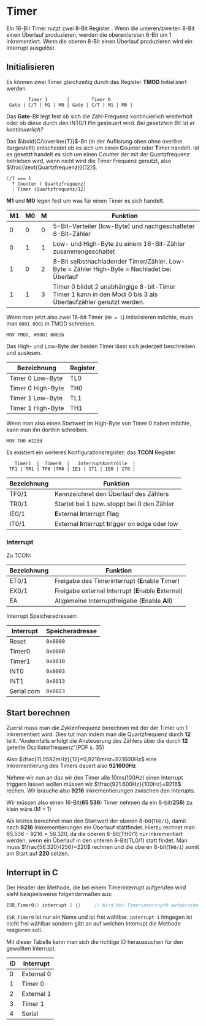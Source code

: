 # Timer

Ein 16-Bit Timer nutzt zwei 8-Bit Register . Wenn die unteren/zweiten 8-Bit einen Überlauf produzieren, werden die oberen/ersten 8-Bit um 1 inkrementiert. Wenn die oberen 8-Bit einen Überlauf produzieren wird ein Interrupt ausgelöst.

## Initialisieren

Es können zwei Timer gleichzeitig durch das Register **TMOD** Initialisiert werden.

```
        Timer 1       |        Timer 0 
 Gate | C/T | M1 | M0 | Gate | C/T | M1 | M0 |
```

Das **Gate**-Bit legt fest ob sich die Zähl-Frequenz kontinuierlich wiederholt oder ob diese durch den INT0/1 Pin gesteuert wird. *Bei gesetztem Bit ist er kontinuierlich?*

Das $\bold{C/\overline{T}}$-Bit (in der Auflistung oben ohne overline dargestellt) entscheidet ob es sich um einen **C**ounter oder **T**imer handelt. Ist es gesetzt handelt es sich um einen Counter der mit der Quartzfrequenz betrieben wird, wenn nicht wird die Timer Frequenz genutzt, also $\frac{\text{Quartzfrequenz}}{12}$.

```
C/T === 1 
  ? Counter ( Quartzfrequenz) 
  : Timer (Quartzfrequenz/12)
```

**M1** und **M0** legen fest um was für einen Timer es sich handelt.

| M1   | M0  | M  | Funktion                                                     |
| ---- | ---- | ----- | ------------------------------------------------------------ |
| 0    | 0    | 0   | 5-Bit-Verteiler (low-Byte) und nachgeschalteter 8-Bit-Zähler |
| 0    | 1    | 1   | Low- und High-Byte zu einem 16-Bit-Zähler zusammengeschaltet |
| 1    | 0    | 2   | 8-Bit selbstnachladender Timer/Zähler. Low-Byte = Zähler High-Byte = Nachladet bei Überlauf |
| 1    | 1    | 3   | Timer 0 bildet 2 unabhängige 8-bit-Timer<br>Timer 1 kann in den Modi 0 bis 3 als Überlaufzähler genutzt werden. |

Wenn man jetzt also zwei 16-bit Timer (`M0 = 1`) initialisieren möchte, muss man `0001 0001` in TMOD schreiben.

```assembly
MOV TMOD, #0001 0001b
```

Das High- und Low-Byte der beiden Timer lässt sich jederzeit beschreiben und auslesen.

| Bezeichnung       | Register |
| ----------------- | -------- |
| Timer 0 Low-Byte  | TL0      |
| Timer 0 High-Byte | TH0      |
| Timer 1 Low-Byte  | TL1      |
| Timer 1 High-Byte | TH1      |

Wenn man also einen Startwert im High-Byte von Timer 0 haben möchte, kann man ihn dorthin schreiben.

```assembly
MOV TH0 #220d
```

Es existiert ein weiteres Konfigurationsregister: das **TCON** Register

```
   Timer1  |  Timer0  |   Interruptkontrolle  |
 TF1 | TR1 | TF0 |TR0 | IE1 | IT1 | IE0 | IT0 |
```

| Bezeichnung | Funktion                                             |
| ----------- | ---------------------------------------------------- |
| TF0/1       | Kennzeichnet den Überlauf des Zählers                |
| TR0/1       | Startet bei 1 bzw. stoppt bei 0 den Zähler           |
| IE0/1       | **E**xternal **I**nterrupt Flag                      |
| IT0/1       | External **I**nterrupt  **t**rigger on edge oder low |

### Interrupt

Zu TCON:

| Bezeichnung | Funktion                                              |
| ----------- | ----------------------------------------------------- |
| ET0/1       | Freigabe des Timerinterrupt (**E**nable **T**imer)    |
| EX0/1       | Freigabe external Interrupt (**E**nable **E**xternal) |
| EA          | Allgemeine Interruptfreigabe (**E**nable **A**ll)     |

Interrupt Speicheradressen:

| Interrupt  | Speicheradresse |
| ---------- | --------------- |
| Reset      | `0x0000`        |
| Timer0     | `0x000B`        |
| Timer1     | `0x001B`        |
| INT0       | `0x0003`        |
| INT1       | `0x0013`        |
| Serial com | `0x0023`        |

## Start berechnen

Zuerst muss man die Zyklenfrequenz berechnen mit der der Timer um 1 inkrementiert wird. Dies tut man indem man die Quartzfrequenz durch **12** teilt. "Andernfalls erfolgt die Ansteuerung des Zählers über die durch **12** geteilte Oszillatorfrequenz"(PDF s. 35)

Also $\frac{11,0592mHz}{12}=0,9216mHz=921600Hz​$ eine Inkrementierung des Timers dauert also **921600Hz**

Nehme wir nun an das wir den Timer alle 10ms($100Hz$) einen Interrupt triggern lassen wollen müssen wir $\frac{921.600Hz}{100Hz}=9216$ rechen. Wir brauche also **9216** inkrementierungen zwischen den Interupts.

Wir müssen also einen 16-Bit(**65 536**) Timer nehmen da ein 8-bit(**256**) zu klein wäre.(M = 1)

Als letztes berechnet man den Startwert der oberen 8-bit(`TH0/1`), damit nach **9216** Inkrementierungen ein Überlauf stattfindet. Hierzu rechnet man $65.536-9216=56.320$, da die oberen 8-Bit(TH0/1) nur inkrementiert werden, wenn ein Überlauf in den unteren 8-Bit(TL0/1) statt findet. Man muss $\frac{56.320}{256}=220$ rechnen und die oberen 8-bit(`TH0/1`) somit am Start auf **220** setzen.

## Interrupt in C

Der Header der Methode, die bei einem Timerinterrupt aufgerufen wird sieht beispielsweise folgendermaßen aus:

```C
ISR_Timer0() interrupt 1 {}		// Wird bei Timerinterrupt0 aufgerufen
```

`ISR_Timer0` ist nur ein Name und ist frei wählbar. `interrupt 1` hingegen ist nicht frei wählbar sondern gibt an auf welchen Interrupt die Methode reagieren soll.

Mit dieser Tabelle kann man sich die richtige ID heraussuchen für den gewollten Interrupt.

| ID   | Interrupt  |
| ---- | ---------- |
| 0    | External 0 |
| 1    | Timer 0    |
| 2    | External 1 |
| 3    | Timer 1    |
| 4    | Serial     |

